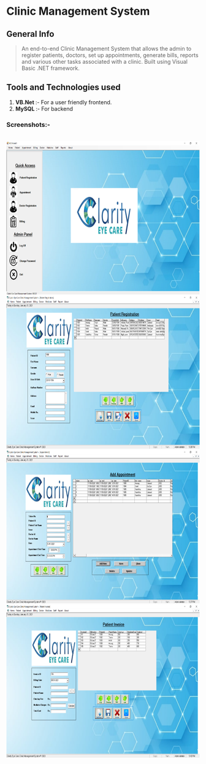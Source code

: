 # Clinic Management System 

## General Info

>An end-to-end Clinic Management System that allows the admin to register patients, doctors, set up appointments, generate bills, reports and various other tasks associated with a clinic. 
>Built using Visual Basic .NET framework.

## Tools and Technologies used

1. <b>VB.Net </b> :- For a user friendly frontend.
2. <b>MySQL </b> :- For backend

### Screenshots:-

<br>
<img src="screenshots/home.png" alt="Smiley face" width = "700"  height = "400">

<br>
<img src="screenshots/preg.png" alt="Smiley face" width = "700"  height = "400">

<br>
<img src="screenshots/apt.png" alt="Smiley face" width = "700"  height = "400">

<br>
<img src="screenshots/bill.png" alt="Smiley face" width = "700"  height = "400">

